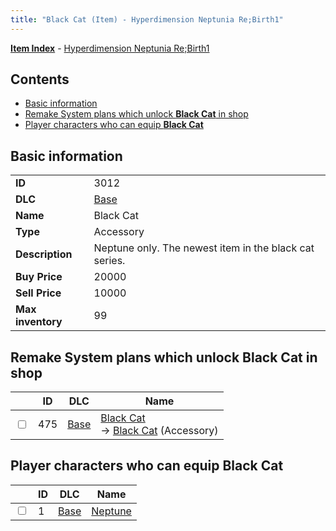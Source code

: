 ```yaml
---
title: "Black Cat (Item) - Hyperdimension Neptunia Re;Birth1"
---
```


[**Item Index**](/neptunia/rb1/item/index.html) - [Hyperdimension Neptunia Re;Birth1](/neptunia/rb1)

## Contents

- [Basic information](#basic-information)
- [Remake System plans which unlock **Black Cat** in shop](#remake-system-plans-which-unlock-black-cat-in-shop)
- [Player characters who can equip **Black Cat**](#player-characters-who-can-equip-black-cat)

## Basic information

|   |   |
| -- | -- |
| **ID** | 3012 |
| **DLC** | [Base](/neptunia/rb1/dlc/1-base.html) |
| **Name** | Black Cat |
| **Type** | Accessory |
| **Description** | Neptune only. The newest item in the black cat series. |
| **Buy Price** | 20000 |
| **Sell Price** | 10000 |
| **Max inventory** | 99 |


## Remake System plans which unlock **Black Cat** in shop

|    | ID | DLC | Name |
| -- | -- | --- | ---- |
| <input type="checkbox" id="rb1-remake-1-475" class="trackbox" /> | 475 | [Base](/neptunia/rb1/dlc/1-base.html) | [Black Cat](/neptunia/rb1/remake/1-475-black-cat.html)<br /> → [Black Cat](/neptunia/rb1/item/1-3012-black-cat.html) (Accessory) |


## Player characters who can equip **Black Cat**

|    | ID | DLC | Name |
| -- | -- | --- | ---- |
| <input type="checkbox" id="rb1-player-1-1" class="trackbox" /> | 1 | [Base](/neptunia/rb1/dlc/1-base.html) | [Neptune](/neptunia/rb1/player/1-1-neptune.html) |
